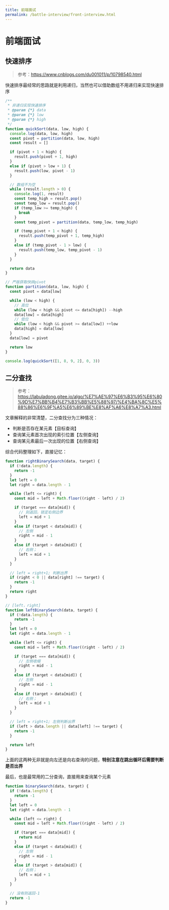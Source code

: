 ```yaml
---
title: 前端面试
permalink: /battle-interview/front-interview.html
---
```


# 前端面试

## 快速排序

> 参考：<https://www.cnblogs.com/du001011/p/10798540.html>

快速排序最经常的思路就是利用递归，当然也可以借助数组不用递归来实现快速排序

```js
/**
 * 非递归实现快速排序
 * @param {*} data
 * @param {*} low
 * @param {*} high
 */
function quickSort(data, low, high) {
  console.log(data, low, high)
  const pivot = partition(data, low, high)
  const result = []

  if (pivot + 1 < high) {
    result.push(pivot + 1, high)
  }
  else if (pivot > low + 1) {
    result.push(low, pivot - 1)
  }

  // 数组不为空
  while (result.length > 0) {
    console.log(1, result)
    const temp_high = result.pop()
    const temp_low = result.pop()
    if (temp_low >= temp_high) {
      break
    }
    const temp_pivot = partition(data, temp_low, temp_high)

    if (temp_pivot + 1 < high) {
      result.push(temp_pivot + 1, temp_high)
    }
    else if (temp_pivot - 1 > low) {
      result.push(temp_low, temp_pivot - 1)
    }
  }

  return data
}

// 严版获取快排pivot
function partition(data, low, high) {
  const pivot = data[low]

  while (low < high) {
    // 高位
    while (low < high && pivot <= data[high]) --high
    data[low] = data[high]
    // 低位
    while (low < high && pivot >= data[low]) ++low
    data[high] = data[low]
  }
  data[low] = pivot

  return low
}

console.log(quickSort([1, 8, 9, 2], 0, 3))
```

## 二分查找

> 参考：<https://labuladong.gitee.io/algo/%E7%AE%97%E6%B3%95%E6%80%9D%E7%BB%B4%E7%B3%BB%E5%88%97/%E4%BA%8C%E5%88%86%E6%9F%A5%E6%89%BE%E8%AF%A6%E8%A7%A3.html>

文章解释的非常清楚，二分查找分为三种情况：

- 判断是否存在某元素【目标查询】
- 查询某元素首次出现的索引位置【左侧查询】
- 查询某元素最后一次出现的位置【右侧查询】

综合代码整理如下，直接记忆：

```js
function rightBinarySearch(data, target) {
  if (!data.length) {
    return -1
  }
  let left = 0
  let right = data.length - 1

  while (left <= right) {
    const mid = left + Math.floor((right - left) / 2)

    if (target === data[mid]) {
      // 别返回，锁定右侧边界
      left = mid + 1
    }
    else if (target < data[mid]) {
      // 左侧
      right = mid - 1
    }
    else if (target > data[mid]) {
      // 右侧；
      left = mid + 1
    }
  }

  // left = right+1; 判断出界
  if (right < 0 || data[right] !== target) {
    return -1
  }
  return right
}

// [left，right]
function leftBinarySearch(data, target) {
  if (!data.length) {
    return -1
  }
  let left = 0
  let right = data.length - 1

  while (left <= right) {
    const mid = left + Math.floor((right - left) / 2)

    if (target === data[mid]) {
      // 左侧收缩
      right = mid - 1
    }
    else if (target < data[mid]) {
      // 左侧
      right = mid - 1
    }
    else if (target > data[mid]) {
      // 右侧；
      left = mid + 1
    }
  }

  // left = right+1; 左侧判断出界
  if (left > data.length || data[left] !== target) {
    return -1
  }

  return left
}
```

上面的这两种无非就是向左还是向右查询的问题，**特别注意在跳出循环后需要判断是否出界**

最后，也是最常用的二分查询，直接用来查询某个元素

```js
function binarySearch(data, target) {
  if (!data.length) {
    return -1
  }
  let left = 0
  let right = data.length - 1

  while (left <= right) {
    const mid = left + Math.floor((right - left) / 2)

    if (target === data[mid]) {
      return mid
    }
    else if (target < data[mid]) {
      // 左侧
      right = mid - 1
    }
    else if (target > data[mid]) {
      // 右侧；
      left = mid + 1
    }
  }

  // 没有则返回-1
  return -1
}
```
